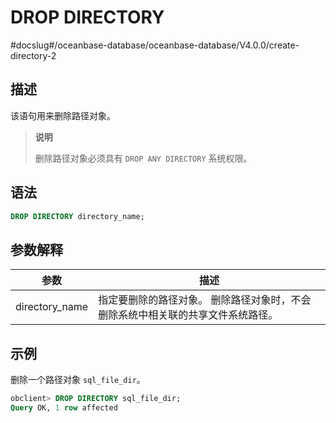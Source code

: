 DROP DIRECTORY 
===================================
#docslug#/oceanbase-database/oceanbase-database/V4.0.0/create-directory-2


描述 
-----------------------

该语句用来删除路径对象。
>**说明**
>
>删除路径对象必须具有 `DROP ANY DIRECTORY` 系统权限。

语法 
-----------------------

```sql
DROP DIRECTORY directory_name;
```



参数解释 
-------------------------



|       参数       |                            描述                            |
|----------------|----------------------------------------------------------|
| directory_name | 指定要删除的路径对象。 删除路径对象时，不会删除系统中相关联的共享文件系统路径。 |



示例 
-----------------------

删除一个路径对象 `sql_file_dir`。

```sql
obclient> DROP DIRECTORY sql_file_dir;
Query OK, 1 row affected
```


